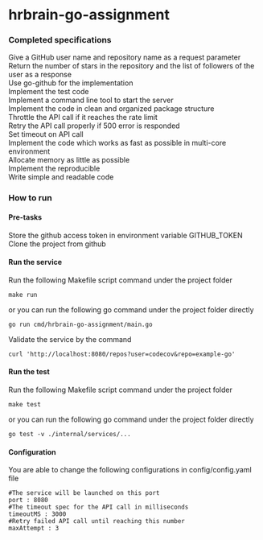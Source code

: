# hrbrain-go-assignment
### Completed specifications
Give a GitHub user name and repository name as a request parameter\
Return the number of stars in the repository and the list of followers of the user as a
response\
Use go-github for the implementation\
Implement the test code\
Implement a command line tool to start the server\
Implement the code in clean and organized package structure\
Throttle the API call if it reaches the rate limit\
Retry the API call properly if 500 error is responded\
Set timeout on API call\
Implement the code which works as fast as possible in multi-core environment\
Allocate memory as little as possible\
Implement the reproducible\
Write simple and readable code

### How to run

#### Pre-tasks
Store the github access token in environment variable GITHUB_TOKEN\
Clone the project from github


#### Run the service
Run the following Makefile script command under the project folder
```
make run
```
or you can run the following go command under the project folder directly
```
go run cmd/hrbrain-go-assignment/main.go
```
Validate the service by the command
```
curl 'http://localhost:8080/repos?user=codecov&repo=example-go'
```

#### Run the test
Run the following Makefile script command under the project folder
```
make test
```
or you can run the following go command under the project folder directly
```
go test -v ./internal/services/...
```

#### Configuration
You are able to change the following configurations in config/config.yaml file
```
#The service will be launched on this port
port : 8080
#The timeout spec for the API call in milliseconds
timeoutMS : 3000
#Retry failed API call until reaching this number
maxAttempt : 3
```